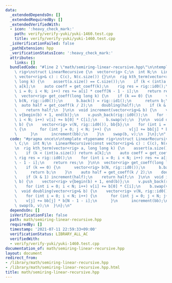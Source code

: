 ```yaml
---
data:
  _extendedDependsOn: []
  _extendedRequiredBy: []
  _extendedVerifiedWith:
  - icon: ':heavy_check_mark:'
    path: verify/verify-yuki/yuki-1460.test.cpp
    title: verify/verify-yuki/yuki-1460.test.cpp
  _isVerificationFailed: false
  _pathExtension: hpp
  _verificationStatusIcon: ':heavy_check_mark:'
  attributes:
    links: []
  bundledCode: "#line 2 \"math/semiring-linear-recursive.hpp\"\n\ntemplate <typename\
    \ rig>\nstruct LinearRecursive {\n  vector<rig> C;\n  int N;\n  LinearRecursive(const\
    \ vector<rig>& c) : C(c), N(c.size()) {}\n\n  rig kth_term(vector<rig> a, long\
    \ long k) {\n    assert(a.size() == C.size());\n    if (k < (int)a.size()) return\
    \ a[k];\n    auto coeff = get_coeff(k);\n    rig res = rig::id0();\n    for (int\
    \ i = 0; i < N; i++) res += a[i] * coeff[N - 1 - i];\n    return res;\n  }\n\n\
    \  vector<rig> get_coeff(long long k) {\n    if (k == 0) {\n      vector<rig>\
    \ b(N, rig::id0());\n      b.back() = rig::id1();\n      return b;\n    }\n  \
    \  auto half = get_coeff(k / 2);\n    doubling(half);\n    if (k & 1) increment(half);\n\
    \    return half;\n  }\n\n  void increment(vector<rig>& b) {\n    vector<rig>\
    \ v{begin(b) + 1, end(b)};\n    v.push_back(rig::id0());\n    for (int i = 0;\
    \ i < N; i++) v[i] += b[0] * C[i];\n    b.swap(v);\n  }\n\n  void doubling(vector<rig>&\
    \ b) {\n    vector<rig> v(N, rig::id0()), bb{b};\n    for (int i = 0; i < N; i++)\
    \ {\n      for (int j = 0; j < N; j++) {\n        v[j] += bb[j] * b[N - 1 - i];\n\
    \      }\n      increment(bb);\n    }\n    swap(b, v);\n  }\n};\n"
  code: "#pragma once\n\ntemplate <typename rig>\nstruct LinearRecursive {\n  vector<rig>\
    \ C;\n  int N;\n  LinearRecursive(const vector<rig>& c) : C(c), N(c.size()) {}\n\
    \n  rig kth_term(vector<rig> a, long long k) {\n    assert(a.size() == C.size());\n\
    \    if (k < (int)a.size()) return a[k];\n    auto coeff = get_coeff(k);\n   \
    \ rig res = rig::id0();\n    for (int i = 0; i < N; i++) res += a[i] * coeff[N\
    \ - 1 - i];\n    return res;\n  }\n\n  vector<rig> get_coeff(long long k) {\n\
    \    if (k == 0) {\n      vector<rig> b(N, rig::id0());\n      b.back() = rig::id1();\n\
    \      return b;\n    }\n    auto half = get_coeff(k / 2);\n    doubling(half);\n\
    \    if (k & 1) increment(half);\n    return half;\n  }\n\n  void increment(vector<rig>&\
    \ b) {\n    vector<rig> v{begin(b) + 1, end(b)};\n    v.push_back(rig::id0());\n\
    \    for (int i = 0; i < N; i++) v[i] += b[0] * C[i];\n    b.swap(v);\n  }\n\n\
    \  void doubling(vector<rig>& b) {\n    vector<rig> v(N, rig::id0()), bb{b};\n\
    \    for (int i = 0; i < N; i++) {\n      for (int j = 0; j < N; j++) {\n    \
    \    v[j] += bb[j] * b[N - 1 - i];\n      }\n      increment(bb);\n    }\n   \
    \ swap(b, v);\n  }\n};\n"
  dependsOn: []
  isVerificationFile: false
  path: math/semiring-linear-recursive.hpp
  requiredBy: []
  timestamp: '2021-07-11 22:59:33+09:00'
  verificationStatus: LIBRARY_ALL_AC
  verifiedWith:
  - verify/verify-yuki/yuki-1460.test.cpp
documentation_of: math/semiring-linear-recursive.hpp
layout: document
redirect_from:
- /library/math/semiring-linear-recursive.hpp
- /library/math/semiring-linear-recursive.hpp.html
title: math/semiring-linear-recursive.hpp
---
```

